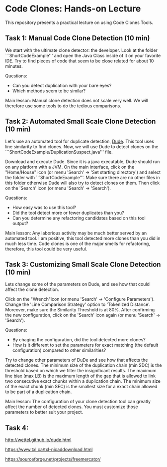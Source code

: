 # Code Clones: Hands-on Lecture

This repository presents a practical lecture on using Code Clones Tools.

## Task 1: Manual Code Clone Detection (10 min)

We start with the ultimate clone detector: the developer. Look at the folder ```ShortCodeExample''' and open the Java Class inside of it on your favorite IDE. Try to find pieces of code that seem to be close related for about 10 minutes. 

Questions:
- Can you detect duplication with your bare eyes?
- Which methods seem to be similar?

Main lesson: Manual clone detection does not scale very well. We will therefore use some tools to do the tedious comparisons.

## Task 2: Automated Small Scale Clone Detection (10 min)

Let's use an automated tool for duplicate detection, [Dude](http://wettel.github.io/dude.html). This tool uses line similarity to find clones. 
Now, we will use Dude to detect clones on the ```ShortCodeExample/DuplicationSuspect.java''' file. 

Download and execute Dude. Since it is a java executable, Dude should run on any platform with a JVM. On the main interface, click on the "Home/House" icon (or menu 'Search' -> 'Set starting directory') and select the folder with ```ShortCodeExample'''. Make sure there are no other files in this folder otherwise Dude will also try to detect clones on them. Then click on the 'Search' icon (or menu 'Search' -> 'Search').

Questions:
- How easy was to use this tool?
- Did the tool detect more or fewer duplicates than you?
- Can you determine any refactoring candidates based on this tool output?

Main lesson: Any laborious activity may be much better served by an automated tool. I am positive, this tool detected more clones than you did in much less time. Code clones is one of the major smells for refactoring, therefore, this tool could be very useful.

## Task 3: Customizing Small Scale Clone Detection (10 min)

Lets change some of the parameters on Dude, and see how that could affect the clone detection.

Click on the "Wrench"icon (or menu 'Search' -> 'Configure Parameters'). Change the 'Line Comparison Strategy' option to 'Tokenized Distance'. Moreover, make sure the Similarity Threshold is at 80%. After confirming the new configuration, click on the 'Search' icon again (or menu 'Search' -> 'Search'). 

Questions:
- By chaging the configuration, did the tool detected more clones?
- How is it different to set the parameters for exact matching (the default configuration) compared to other similarities? 

Try to change other parameters of DuDe and see how that affects the detected clones. The minimum size of the duplication chain (min SDC) is the threshold based on which we filter the insignificant results. The maximum line biax (max LB) is the maximum length of the gap that is allowed to link two consecutive exact chunks within a duplication chain. The minimum size of the exact chunk (min SEC) is the smallest size for a exact chain allowed to be part of a duplication chain.

Main lesson: The configuration of your clone detection tool can greatly affect the number of detected clones. You must customize those parameters to better suit your project.

## Task 4: 


http://wettel.github.io/dude.html

https://www.txl.ca/txl-nicaddownload.html

https://sourceforge.net/projects/freemercator/
